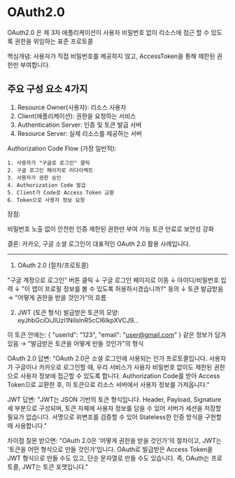 # OAuth2.0 

OAuth2.0 은 제 3자 애플리케이션이 사용자 비밀번호 없이 리소스에 접근 할 수 있도록 권한을 위임하는 표준 프로토콜

핵심개념: 사용자가 직접 비밀번호를 제공하지 않고, AccessToken을 통해 제한된 권한만 부여합니다.

## 주요 구성 요소 4가지
1. Resource Owner(사용자): 리소스 사용자
2. Client(애플리케이션): 권한을 요청하는 서비스
3. Authentication Server: 인증 및 토큰 발급 서버
4. Resource Server: 실제 리소스를 제공하는 서버

Authorization Code Flow (가장 일반적):
```
1. 사용자가 "구글로 로그인" 클릭
2. 구글 로그인 페이지로 리다이렉트
3. 사용자가 권한 승인
4. Authorization Code 발급
5. Client가 Code로 Access Token 교환
6. Token으로 사용자 정보 요청
```

장점:

비밀번호 노출 없이 안전한 인증
제한된 권한만 부여 가능
토큰 만료로 보안성 강화

결론: 카카오, 구글 소셜 로그인이 대표적인 OAuth 2.0 활용 사례입니다.


------------------------------

1. OAuth 2.0 (절차/프로토콜)

"구글 계정으로 로그인" 버튼 클릭
    ↓
구글 로그인 페이지로 이동
    ↓
아이디/비밀번호 입력
    ↓
"이 앱이 프로필 정보를 볼 수 있도록 허용하시겠습니까?" 동의
    ↓
토큰 발급받음
→ "어떻게 권한을 받을 것인가"의 흐름


2. JWT (토큰 형식)
발급받은 토큰의 모양:
eyJhbGciOiJIUzI1NiIsInR5cCI6IkpXVCJ9...

이 토큰 안에는:
{ "userId": "123", "email": "user@gmail.com" }
같은 정보가 담겨있음
→ "발급받은 토큰을 어떻게 만들 것인가"의 형식


OAuth 2.0 답변:
"OAuth 2.0은 소셜 로그인에 사용되는 인가 프로토콜입니다. 사용자가 구글이나 카카오로 로그인할 때, 우리 서비스가 사용자 비밀번호 없이도 제한된 권한으로 사용자 정보에 접근할 수 있도록 합니다. Authorization Code를 받아 Access Token으로 교환한 후, 이 토큰으로 리소스 서버에서 사용자 정보를 가져옵니다."

JWT 답변:
"JWT는 JSON 기반의 토큰 형식입니다. Header, Payload, Signature 세 부분으로 구성되며, 토큰 자체에 사용자 정보를 담을 수 있어 서버가 세션을 저장할 필요가 없습니다. 서명으로 위변조를 검증할 수 있어 Stateless한 인증 방식을 구현할 때 사용합니다."

차이점 질문 받으면:
"OAuth 2.0은 '어떻게 권한을 받을 것인가'의 절차이고, JWT는 '토큰을 어떤 형식으로 만들 것인가'입니다. OAuth로 발급받은 Access Token을 JWT 형식으로 만들 수도 있고, 단순 문자열로 만들 수도 있습니다. 즉, OAuth는 프로토콜, JWT는 토큰 포맷입니다."